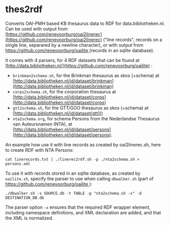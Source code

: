 # thes2rdf
Converts OAI-PMH based KB thesaurus data to RDF for data.bibliotheken.nl. Can be used with output from [https://github.com/renevoorburg/oai2linerec](https://github.com/renevoorburg/oai2linerec) ("line records", records on a single line, separared by a newline character), or with output from [https://github.com/renevoorburg/oailite ](https://github.com/renevoorburg/oailite)(records in an sqlite database).

It comes with 4 parsers, for 4 RDF datasets that can be found at [http://data.bibliotheken.nl/](https://github.com/renevoorburg/oailite) :

* `brinkman2schema.sh`, for the Brinkman thesaurus as skos (+schema) at [http://data.bibliotheken.nl/id/dataset/brinkman](http://data.bibliotheken.nl/id/dataset/brinkman)
* `corps2schema.sh`, for the corporation thesaurus at [http://data.bibliotheken.nl/id/dataset/corps](http://data.bibliotheken.nl/id/dataset/corps)
* `gtt2schema.sh`, for the GTT/GOO thesaurus as skos (+schema) at [http://data.bibliotheken.nl/id/dataset/gtt]()
* `nta2schema.org`, for schema Persons from the Nederlandse Thesaurus van Auteursnamen (NTA), at [http://data.bibliotheken.nl/id/dataset/persons](http://data.bibliotheken.nl/id/dataset/persons).


An example how use it with line records as created by oai2linerec.sh, here to create RDF with NTA Persons:

	cat linerecords.txt | ./linerec2rdf.sh -p ./nta2schema.sh > persons.xml

To use it with records stored in an sqlite database, as created by `oailite.sh`, specify the parser to use when calling `dbwalker.sh` (part of [https://github.com/renevoorburg/oailite ](https://github.com/renevoorburg/oailite)):

	./dbwalker.sh -s SOURCE.db -t TABLE -p "nta2schema.sh -x" -d DESTINATION_DB.db
	
The parser option `-x` ensures that the required RDF wrapper element, including namespace definitions, and XML declaration are added, and that the XML is normalized. 
